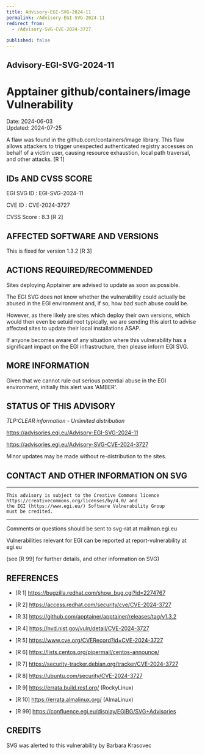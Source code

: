 ```yaml
---
title: Advisory-EGI-SVG-2024-11
permalink: /Advisory-EGI-SVG-2024-11
redirect_from:
  - /Advisory-SVG-CVE-2024-3727
  
published: false
---
```


## Advisory-EGI-SVG-2024-11

# Apptainer github/containers/image Vulnerability 

Date:        2024-06-03  
Updated:     2024-07-25

A flaw was found in the github.com/containers/image library. 
This flaw allows attackers to trigger unexpected authenticated registry 
accesses on behalf of a victim user, causing resource exhaustion, 
local path traversal, and other attacks.  [R 1] 

## IDs AND CVSS SCORE 

EGI SVG ID : EGI-SVG-2024-11
    
CVE ID     : CVE-2024-3727

CVSS Score : 8.3 [R 2]
    
## AFFECTED SOFTWARE AND VERSIONS
    
This is fixed for version 1.3.2 [R 3]

## ACTIONS REQUIRED/RECOMMENDED

Sites deploying Apptainer are advised to update as soon as possible.

The EGI SVG does not know whether the vulnerability could actually be 
abused in the EGI environment and, if so, how bad such abuse could be.

However, as there likely are sites which deploy their own versions, 
which would then even be setuid root typically, we are sending this 
alert to advise affected sites to update their local installations ASAP. 

If anyone becomes aware of any situation where this vulnerability has a 
significant impact on the EGI infrastructure, then please inform EGI SVG.


## MORE INFORMATION

Given that we cannot rule out serious potential abuse in the EGI environment, 
initially this alert was 'AMBER'.
    
## STATUS OF THIS ADVISORY
    
_TLP:CLEAR information - Unlimited distribution_
                   
 https://advisories.egi.eu/Advisory-EGI-SVG-2024-11 

 https://advisories.egi.eu/Advisory-SVG-CVE-2024-3727 

Minor updates may be made without re-distribution to the sites.

## CONTACT AND OTHER INFORMATION ON SVG

-----------------------------
    This advisory is subject to the Creative Commons licence 
    https://creativecommons.org/licenses/by/4.0/ and
    the EGI (https://www.egi.eu/) Software Vulnerability Group 
    must be credited.
-----------------------------
  
Comments or questions should be sent to
	svg-rat at mailman.egi.eu

Vulnerabilities relevant for EGI can be reported at
	report-vulnerability at egi.eu
    
(see [R 99] for further details, and other information on SVG)
    
    
## REFERENCES

- [R 1] <https://bugzilla.redhat.com/show_bug.cgi?id=2274767>

- [R 2] <https://access.redhat.com/security/cve/CVE-2024-3727>
    
- [R 3] <https://github.com/apptainer/apptainer/releases/tag/v1.3.2>

- [R 4] <https://nvd.nist.gov/vuln/detail/CVE-2024-3727>

- [R 5] <https://www.cve.org/CVERecord?id=CVE-2024-3727>

- [R 6] <https://lists.centos.org/pipermail/centos-announce/>

- [R 7] <https://security-tracker.debian.org/tracker/CVE-2024-3727>
   
- [R 8] <https://ubuntu.com/security/CVE-2024-3727>

- [R 9] <https://errata.build.resf.org/>   (RockyLinux)

- [R 10]  <https://errata.almalinux.org/>  (AlmaLinux)


- [R 99]  <https://confluence.egi.eu/display/EGIBG/SVG+Advisories>

## CREDITS

SVG was alerted to this vulnerability by Barbara Krasovec

